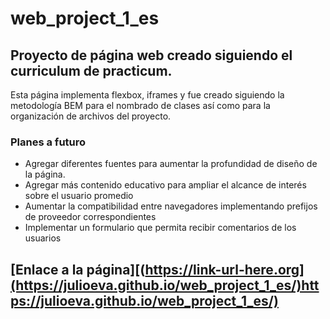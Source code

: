# web_project_1_es

## Proyecto de página web creado siguiendo el curriculum de practicum.

Esta página implementa flexbox, iframes y fue creado siguiendo la metodología BEM para
el nombrado de clases así como para la organización de archivos del proyecto.

### Planes a futuro

- Agregar diferentes fuentes para aumentar la profundidad de diseño de la página.
- Agregar más contenido educativo para ampliar el alcance de interés sobre el usuario promedio
- Aumentar la compatibilidad entre navegadores implementando prefijos de proveedor correspondientes
- Implementar un formulario que permita recibir comentarios de los usuarios


## [Enlace a la página][(https://link-url-here.org](https://julioeva.github.io/web_project_1_es/)https://julioeva.github.io/web_project_1_es/)


